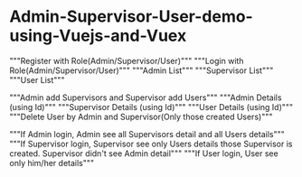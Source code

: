 # Admin-Supervisor-User-demo-using-Vuejs-and-Vuex

"""Register with Role(Admin/Supervisor/User)"""
"""Login with Role(Admin/Supervisor/User)"""
"""Admin List"""
"""Supervisor List"""
"""User List"""

"""Admin add Supervisors and Supervisor add Users"""
"""Admin Details (using Id)"""
"""Supervisor Details (using Id)"""
"""User Details (using Id)"""
"""Delete User by Admin and Supervisor(Only those created Users)"""

"""If Admin login, Admin see all Supervisors detail and all Users details"""
"""If Supervisor login, Supervisor see only Users details those Supervisor is created. Supervisor didn't see Admin detail"""
"""If User login, User see only him/her details"""
